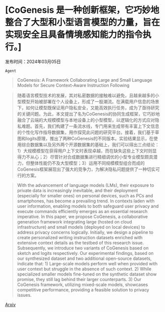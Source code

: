 # [CoGenesis 是一种创新框架，它巧妙地整合了大型和小型语言模型的力量，旨在实现安全且具备情境感知能力的指令执行。]

发布时间：2024年03月05日

`Agent`

> CoGenesis: A Framework Collaborating Large and Small Language Models for Secure Context-Aware Instruction Following

> 随着语言模型技术的发展，其对私密数据的接触难以避免，且越来越多的小型模型开始被部署在个人设备上，形成了一股潮流。在满载用户信息的场景下，如何让模型既保证用户隐私安全，又能高效执行任务，成为了亟待研究的关键问题。为此，本文提出了名为CoGenesis的协同生成框架，它巧妙地融合了云端的大规模模型与本地设备上的小型模型，以逻辑化的方式应对隐私难题。首先，我们构建了一条流水线，专门用来生成带有丰富上下文信息的个性化写作指导数据集，用作探究此问题的研究平台。接着，我们基于草图和logits原理，推出了两种CoGenesis的不同版本。实验结果显示，在使用综合数据集以及另外两个开源数据集的基础上，我们可以得出三点结论：1）大规模模型在获得用户上下文时表现卓越，而在缺失这些上下文时则显得力不从心；2）尽管针对合成数据集进行精细调优的小型专业模型颇具潜力，但整体性能仍不及大型模型；3）运用不同规模模型组合而成的CoGenesis框架展现出了强大的竞争力，为解决隐私问题提供了一种切实可行的方案。

> With the advancement of language models (LMs), their exposure to private data is increasingly inevitable, and their deployment (especially for smaller ones) on personal devices, such as PCs and smartphones, has become a prevailing trend. In contexts laden with user information, enabling models to both safeguard user privacy and execute commands efficiently emerges as an essential research imperative. In this paper, we propose CoGenesis, a collaborative generation framework integrating large (hosted on cloud infrastructure) and small models (deployed on local devices) to address privacy concerns logically. Initially, we design a pipeline to create personalized writing instruction datasets enriched with extensive context details as the testbed of this research issue. Subsequently, we introduce two variants of CoGenesis based on sketch and logits respectively. Our experimental findings, based on our synthesized dataset and two additional open-source datasets, indicate that: 1) Large-scale models perform well when provided with user context but struggle in the absence of such context. 2) While specialized smaller models fine-tuned on the synthetic dataset show promise, they still lag behind their larger counterparts. 3) Our CoGenesis framework, utilizing mixed-scale models, showcases competitive performance, providing a feasible solution to privacy issues.

[Arxiv](https://arxiv.org/abs/2403.03129)